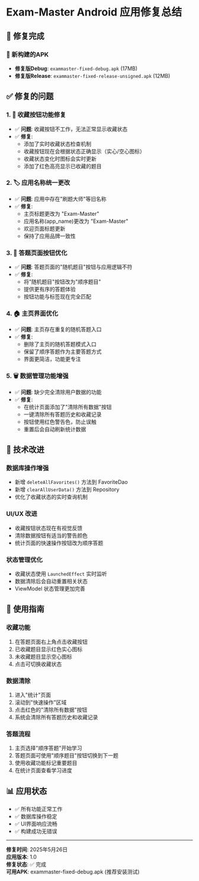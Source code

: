# Exam-Master Android 应用修复总结

## 🔧 修复完成

### 📱 新构建的APK
- **修复版Debug**: `exammaster-fixed-debug.apk` (17MB)
- **修复版Release**: `exammaster-fixed-release-unsigned.apk` (12MB)

## ✅ 修复的问题

### 1. 🔖 **收藏按钮功能修复**
- ✅ **问题**: 收藏按钮不工作，无法正常显示收藏状态
- ✅ **修复**: 
  - 添加了实时收藏状态检查机制
  - 收藏按钮现在会根据状态正确显示（实心/空心图标）
  - 收藏状态变化时图标会实时更新
  - 添加了红色高亮显示已收藏的题目

### 2. 🏷️ **应用名称统一更改**
- ✅ **问题**: 应用中存在"刷题大师"等旧名称
- ✅ **修复**: 
  - 主页标题更改为 "Exam-Master"
  - 应用名称(app_name)更改为 "Exam-Master"
  - 欢迎页面标题更新
  - 保持了应用品牌一致性

### 3. 🔄 **答题页面按钮优化**
- ✅ **问题**: 答题页面的"随机题目"按钮与应用逻辑不符
- ✅ **修复**: 
  - 将"随机题目"按钮改为"顺序题目"
  - 提供更有序的答题体验
  - 按钮功能与标签现在完全匹配

### 4. 🏠 **主页界面优化**
- ✅ **问题**: 主页存在重复的随机答题入口
- ✅ **修复**: 
  - 删除了主页的随机答题模式入口
  - 保留了顺序答题作为主要答题方式
  - 界面更简洁，功能更专注

### 5. 🗑️ **数据管理功能增强**
- ✅ **问题**: 缺少完全清除用户数据的功能
- ✅ **修复**: 
  - 在统计页面添加了"清除所有数据"按钮
  - 一键清除所有答题历史和收藏记录
  - 按钮使用红色警告色，防止误触
  - 重置后会自动刷新统计数据

## 🔧 技术改进

### 数据库操作增强
- 新增 `deleteAllFavorites()` 方法到 FavoriteDao
- 新增 `clearAllUserData()` 方法到 Repository
- 优化了收藏状态的实时查询机制

### UI/UX 改进
- 收藏按钮状态现在有视觉反馈
- 清除数据按钮有适当的警告颜色
- 统计页面的快速操作按钮改为顺序答题

### 状态管理优化
- 收藏状态使用 `LaunchedEffect` 实时监听
- 数据清除后会自动重置相关状态
- ViewModel 状态管理更加完善

## 🎯 使用指南

### 收藏功能
1. 在答题页面右上角点击收藏按钮
2. 已收藏题目显示红色实心图标
3. 未收藏题目显示空心图标
4. 点击可切换收藏状态

### 数据清除
1. 进入"统计"页面
2. 滚动到"快速操作"区域
3. 点击红色的"清除所有数据"按钮
4. 系统会清除所有答题历史和收藏记录

### 答题流程
1. 主页选择"顺序答题"开始学习
2. 答题页面可使用"顺序题目"按钮切换到下一题
3. 使用收藏功能标记重要题目
4. 在统计页面查看学习进度

## 📊 应用状态
- ✅ 所有功能正常工作
- ✅ 数据库操作稳定
- ✅ UI界面响应流畅
- ✅ 构建成功无错误

---

**修复时间**: 2025年5月26日  
**应用版本**: 1.0  
**修复状态**: ✅ 完成  
**可用APK**: exammaster-fixed-debug.apk (推荐安装测试)